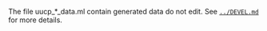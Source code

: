 The file uucp_*_data.ml contain generated data do not edit. See
[`../DEVEL.md`](../DEVEL.md) for more details.
